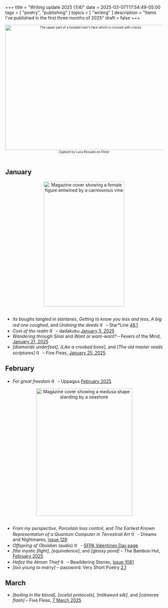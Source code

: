 +++
title = "Writing update 2025 (1/4)"
date = 2025-03-07T17:54:49-05:00
tags = [
    "poetry",
    "publishing"
]
topics = [
    "writing"
]
description = "Items I've published in the first three months of 2025"
draft = false
+++
<div align="center" style="font-size:x-small"><img src="https://milkfish08.s3.amazonaws.com/photo/blog/abovethefold/3374034846_4745e2793b_c.jpg" alt="The upper part of a hooded man's face which is crossed with cracks" width="530" height="400" title="My name is Luca.." /><br />Capture by Luca Rossato on Flickr</div><br clear="all" />


## January

<div align="center"><img src="https://milkfish08.s3.us-east-1.amazonaws.com/photo/blog/48.1.jpg" title="Star*Line 48.1 cover" alt="Magazine cover showing a female figure entwined by a carnivorous vine" width="258" height="400" /></div><br clear="all" />

* *Its boughs tangled in starlanes*, *Getting to know you less and less*, *A big red one coughed*, and *Undoing the deeds* <img src="https://milkfish08.s3.amazonaws.com/photo/blog/award_star_gold_1.png" width=16 height=16 title="gold star" />  – Star*Line [48.1](https://sfpoetry.com/sl/issues/starline48.1.html)
* *Coin of the realm*  <img src="https://milkfish08.s3.amazonaws.com/photo/blog/award_star_gold_1.png" width=16 height=16 title="gold star" /> – dadakuku [January 5, 2025](https://dadakuku.com/2025/01/05/coin-of-the-realm/)
* *Wandering through Sinai* and *Want or want-want?* – Fevers of the Mind, [January 21, 2025](https://feversofthemind.com/2025/01/21/freewriting-stream-of-consciousness-challenge-from-john-donley-nike-truth-rich-magahiz-preeth-ganapathy-james-penha/)
* *[diamonds underfoot]*, *[Like a crooked bone]*, and *[The old master reads scriptures]* <img src="https://milkfish08.s3.amazonaws.com/photo/blog/award_star_gold_1.png" width=16 height=16 title="gold star" /> – Five Fleas, [January 25, 2025](https://fivefleas.blogspot.com/2025/01/afternoon-of-january-24-2025.html)

## February

* *For great freedom* <img src="https://milkfish08.s3.amazonaws.com/photo/blog/award_star_gold_1.png" width=16 height=16 title="gold star" />  – Uppagus [February 2025](https://uppagus.com/poems/magahiz-freedom/)<br clear="all" />
<div align="center"><img src="https://milkfish08.s3.us-east-1.amazonaws.com/photo/blog/IMG_20250210_130732_656.jpg" title="Dreams and Nightmares 129 cover" alt="Magazine cover showing a medusa shape standing by a seashore" width="307" height="408" /></div><br clear="all" />

* *From my perspective*, *Porcelain loss control*, and *The Earliest Known  Representation of a Quantum Computer in Terrestrial Art* <img src="https://milkfish08.s3.amazonaws.com/photo/blog/award_star_gold_1.png" width=16 height=16 title="gold star" /> - Dreams and Nightmares, [issue 129](https://dreamsandnightmaresmagazine.blogspot.com/2025/01/dreams-and-nightmares-129.html)
* *Offspring of Obsidian* (audio)  <img src="https://milkfish08.s3.amazonaws.com/photo/blog/award_star_gold_1.png" width=16 height=16 title="gold star" /> -  [SFPA Valentines Day page](https://sfpoetry.com/valentines/25valentines.html)
* *[the mystic flight]*, *[equivalence]*, and *[glassy pond]* – The Bamboo Hut, [February 2025](https://thebamboohut.weebly.com/current-issue.html)
* *Hafez the Atman Thief* <img src="https://milkfish08.s3.amazonaws.com/photo/blog/award_star_gold_1.png" width=16 height=16 title="gold star" /> – Bewildering Stories, [Issue 1081](http://www.bewilderingstories.com/issue1081/blurb.html)
* *[too young to marry]* – password: Very Short Poetry [2.1](https://veryshortpoetry.com/wp-content/uploads/2025/02/password-2.1-february-2025.pdf)

## March

* *[boiling in the blood]*, *[ocelot protocols]*, *[milkweed silk]*, and *[cameras flash]* – Five Fleas, [7 March 2025](https://fivefleas.blogspot.com/2025/03/afternoon-of-march-7-2025.html)

